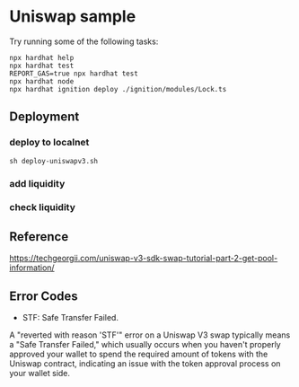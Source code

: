 # Uniswap sample

Try running some of the following tasks:

```shell
npx hardhat help
npx hardhat test
REPORT_GAS=true npx hardhat test
npx hardhat node
npx hardhat ignition deploy ./ignition/modules/Lock.ts
```

## Deployment

### deploy to localnet

```shell
sh deploy-uniswapv3.sh
```

### add liquidity

### check liquidity

## Reference

<https://techgeorgii.com/uniswap-v3-sdk-swap-tutorial-part-2-get-pool-information/>

## Error Codes

- STF: Safe Transfer Failed.

A "reverted with reason 'STF'" error on a Uniswap V3 swap typically means a "Safe Transfer Failed," which usually occurs when you haven't properly approved your wallet to spend the required amount of tokens with the Uniswap contract, indicating an issue with the token approval process on your wallet side.
